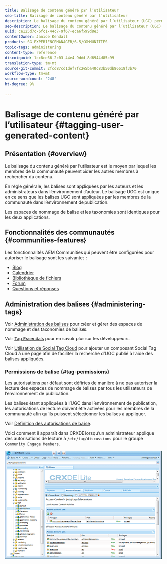 ```yaml
---
title: Balisage de contenu généré par l’utilisateur
seo-title: Balisage de contenu généré par l’utilisateur
description: Le balisage du contenu généré par l’utilisateur (UGC) permet aux membres de la communauté d’aider d’autres membres à rechercher du contenu.
seo-description: Le balisage du contenu généré par l’utilisateur (UGC) permet aux membres de la communauté d’aider d’autres membres à rechercher du contenu.
uuid: ce125d7c-6fc1-44c7-9f67-eca6f599d8e3
contentOwner: Janice Kendall
products: SG_EXPERIENCEMANAGER/6.5/COMMUNITIES
topic-tags: administering
content-type: reference
discoiquuid: 1cc8ce66-2c03-44e4-9ddd-8d6944d85c99
translation-type: tm+mt
source-git-commit: 2fcd87cd1def7fc265ba40c83b50db86618f3b70
workflow-type: tm+mt
source-wordcount: '248'
ht-degree: 9%

---
```



# Balisage de contenu généré par l’utilisateur {#tagging-user-generated-content}

## Présentation {#overview}

Le balisage du contenu généré par l’utilisateur est le moyen par lequel les membres de la communauté peuvent aider les autres membres à rechercher du contenu.

En règle générale, les balises sont appliquées par les auteurs et les administrateurs dans l’environnement d’auteur. Le balisage UGC est unique en ce sens que les balises UGC sont appliquées par les membres de la communauté dans l’environnement de publication.

Les espaces de nommage de balise et les taxonomies sont identiques pour les deux applications.

## Fonctionnalités des communautés {#communities-features}

Les fonctionnalités AEM Communities qui peuvent être configurées pour autoriser le balisage sont les suivantes :

* [Blog](blog-feature.md)
* [Calendrier](calendar.md)
* [Bibliothèque de fichiers](file-library.md)
* [Forum](forum.md#configuretheaddedforum)
* [Questions et réponses](working-with-qna.md)

## Administration des balises {#administering-tags}

Voir [Administration des balises](../../help/sites-administering/tags.md#tagging-console) pour créer et gérer des espaces de nommage et des taxonomies de balises.

Voir [Tag Essentials](tag.md) pour en savoir plus sur les développeurs.

Voir [Utilisation de Social Tag Cloud](tagcloud.md) pour ajouter un composant Social Tag Cloud à une page afin de faciliter la recherche d’UGC publié à l’aide des balises appliquées.

### Permissions de balise {#tag-permissions}

Les autorisations par défaut sont définies de manière à ne pas autoriser la lecture des espaces de nommage de balises par tous les utilisateurs de l’environnement de publication.

Les balises étant appliquées à l’UGC dans l’environnement de publication, les autorisations de lecture doivent être activées pour les membres de la communauté afin qu’ils puissent sélectionner les balises à appliquer.

Voir [Définition des autorisations de balise](../../help/sites-administering/tags.md#setting-tag-permissions).

Voici comment il apparaît dans CRXDE lorsqu’un administrateur applique des autorisations de lecture à `/etc/tag/discussions` pour le groupe `Community Engage Members`.

![balises-permissions](assets/tag-permissions.png)

